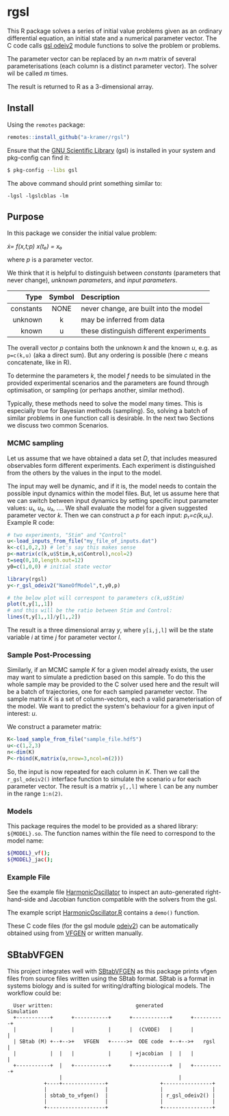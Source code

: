 # rgsl

This R package solves a series of initial value problems given as an
ordinary differential equation, an initial state and a numerical
parameter vector. The C code calls [gsl odeiv2](https://www.gnu.org/software/gsl/doc/html/ode-initval.html)
module functions to solve the problem or problems.

The parameter vector can be replaced by an _n×m_ matrix of several
parameterisations (each column is a distinct parameter vector). The
solver wil be called _m_ times. 

The result is returned to R as a 3-dimensional array.

## Install

Using the `remotes` package:

```R
remotes::install_github("a-kramer/rgsl")
```

Ensure that the [GNU Scientific
Library](https://www.gnu.org/software/gsl/doc/html/index.html) (gsl)
is installed in your system and pkg-config can find it:

```bash
$ pkg-config --libs gsl
```

The above command should print something similar to:
```
-lgsl -lgslcblas -lm
```

## Purpose

In this package we consider the initial value problem:

_ẋ= f(x,t;p)    x(t₀) = x₀_

where _p_ is a parameter vector. 


We think that it is helpful to distinguish between _constants_
(parameters that never change), _unknown parameters_, and _input
parameters_.

|Type|Symbol|Description|
|---:|:----:|:----------|
|constants|NONE|never change, are built into the model |
|unknown| k | may be inferred from data |
|known| u | these distinguish different experiments |

The overall vector _p_ contains both the unknown _k_ and the known
_u_, e.g. as `p=c(k,u)` (aka a direct sum). But any ordering is possible (here _c_ means
concatenate, like in R).

To determine the parameters _k_, the model _f_ needs to be simulated
in the provided experimental scenarios and the parameters are found
through optimisation, or sampling (or perhaps another, similar
method). 

Typically, these methods need to solve the model many times. This is
especially true for Bayesian methods (sampling). So, solving a batch
of similar problems in one function call is desirable. In the next two
Sections we discuss two common Scenarios.

### MCMC sampling

Let us assume that we have obtained a data set _D_, that includes
measured observables form different experiments. Each experiment is
distinguished from the others by the values in the input to the model.

The input may well be dynamic, and if it is, the model needs to
contain the possible input dynamics within the model files. But, let
us assume here that we can switch between input dynamics by setting
specific input parameter values: *u₁, u₂, u₃, …*. We shall evaluate
the model for a given suggested parameter vector _k_. Then we can
construct a _p_ for each input: *p₁=c(k,u₁)*. Example R code:

```R
# two experiments, "Stim" and "Control"
u<-load_inputs_from_file("my_file_of_inputs.dat")
k<-c(1,0,2,3) # let's say this makes sense
p<-matrix(c(k,u$Stim,k,u$Control),ncol=2)
t=seq(0,10,length.out=12)
y0=c(1,0,0) # initial state vector

library(rgsl)
y<-r_gsl_odeiv2("NameOfModel",t,y0,p)

# the below plot will correspont to parameters c(k,u$Stim)
plot(t,y[1,,1])
# and this will be the ratio between Stim and Control:
lines(t,y[1,,1]/y[1,,2])
```

The result is a three dimensional array _y_, where `y[i,j,l]`
will be the state variable _i_ at time _j_ for parameter vector _l_.

### Sample Post-Processing

Similarly, if an MCMC sample _K_ for a given model already exists, the
user may want to simulate a prediction based on this sample. To do
this the whole sample may be provided to the C solver used here and
the result will be a batch of trajectories, one for each sampled
parameter vector. The sample matrix _K_ is a set of column-vectors,
each a valid parameterisation of the model. We want to predict the
system's behaviour for a given input of interest: _u_.

We construct a parameter matrix:

```R
K<-load_sample_from_file("sample_file.hdf5")
u<-c(1,2,3)
n<-dim(K)
P<-rbind(K,matrix(u,nrow=3,ncol=n(2)))
```

So, the input is now repeated for each column in _K_. Then we call the
`r_gsl_odeiv2()` interface function to simulate the scenario _u_ for
each parameter vector. The result is a matrix `y[,,l]` where `l` can
be any number in the range `1:n(2)`.


### Models 

This package requires the model to be provided as a shared library:
`${MODEL}.so`. The function names within the file need to correspond to the model name:

```bash
${MODEL}_vf();
${MODEL}_jac();
```

### Example File

See the example file [HarmonicOscillator](./HarmonicOscillator_gvf.c)
to inspect an auto-generated right-hand-side and Jacobian function
compatible with the solvers from the gsl.

The example script [HarmonicOscillator.R](./HarmonicOscillator.R)
contains a `demo()` function.

These C code files (for the gsl module
[odeiv2](https://www.gnu.org/software/gsl/doc/html/ode-initval.html))
can be automatically obtained using from
[VFGEN](https://github.com/WarrenWeckesser/vfgen) or written manually.

## SBtabVFGEN

This project integrates well with
[SBtabVFGEN](https://github.com/a-kramer/SBtabVFGEN) as this package
prints vfgen files from source files written using the SBtab
format. SBtab is a format in systems biology and is suited for
writing/drafting biological models. The workflow could be:


```
  User written:                           generated          Simulation
  +-----------+      +-----------+      +------------+      +----------+
  |           |      |           |      |  (CVODE)   |      |          |
  | SBtab (M) +--+-->+   VFGEN   +----->+  ODE code  +--+-->+   rgsl   |
  |           |  |   |           |      | +jacobian  |  |   |          |
  +-----------+  |   +-----------+      +------------+  |   +----------+
                 |                                      |
            +----+--------------+                 +----------------+
            |                   |                 |                |
            | sbtab_to_vfgen()  |                 | r_gsl_odeiv2() |
            |                   |                 |                |
            +-------------------+                 +----------------+

```


